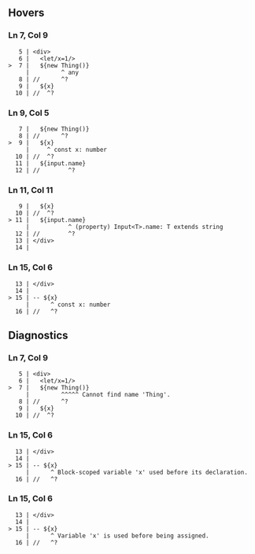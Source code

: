 ## Hovers
### Ln 7, Col 9
```marko
   5 | <div>
   6 |   <let/x=1/>
>  7 |   ${new Thing()}
     |         ^ any
   8 | //      ^?
   9 |   ${x}
  10 | //  ^?
```

### Ln 9, Col 5
```marko
   7 |   ${new Thing()}
   8 | //      ^?
>  9 |   ${x}
     |     ^ const x: number
  10 | //  ^?
  11 |   ${input.name}
  12 | //        ^?
```

### Ln 11, Col 11
```marko
   9 |   ${x}
  10 | //  ^?
> 11 |   ${input.name}
     |           ^ (property) Input<T>.name: T extends string
  12 | //        ^?
  13 | </div>
  14 |
```

### Ln 15, Col 6
```marko
  13 | </div>
  14 |
> 15 | -- ${x}
     |      ^ const x: number
  16 | //   ^?
```

## Diagnostics
### Ln 7, Col 9
```marko
   5 | <div>
   6 |   <let/x=1/>
>  7 |   ${new Thing()}
     |         ^^^^^ Cannot find name 'Thing'.
   8 | //      ^?
   9 |   ${x}
  10 | //  ^?
```

### Ln 15, Col 6
```marko
  13 | </div>
  14 |
> 15 | -- ${x}
     |      ^ Block-scoped variable 'x' used before its declaration.
  16 | //   ^?
```

### Ln 15, Col 6
```marko
  13 | </div>
  14 |
> 15 | -- ${x}
     |      ^ Variable 'x' is used before being assigned.
  16 | //   ^?
```

